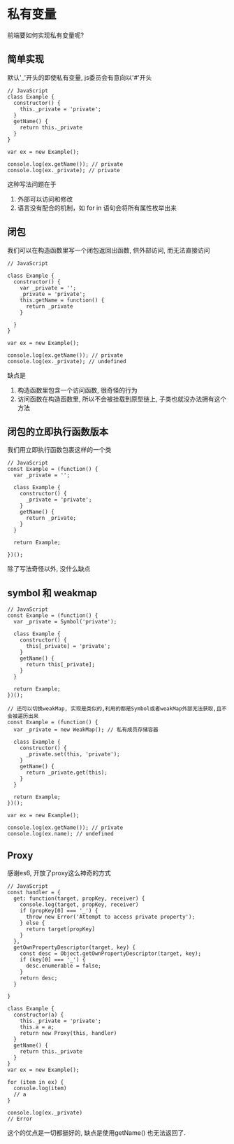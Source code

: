 <!--
Created: Fri Dec 28 2018 17:59:19 GMT+0800 (China Standard Time)
Modified: Wed Apr 08 2020 19:41:44 GMT+0800 (China Standard Time)
-->

# 私有变量

前端要如何实现私有变量呢?

## 简单实现

默认'_'开头的即使私有变量, js委员会有意向以'#'开头

``` JS
// JavaScript
class Example {
  constructor() {
    this._private = 'private';
  }
  getName() {
    return this._private
  }
}

var ex = new Example();

console.log(ex.getName()); // private
console.log(ex._private); // private
```

这种写法问题在于

1. 外部可以访问和修改
2. 语言没有配合的机制，如 for in 语句会将所有属性枚举出来

## 闭包

我们可以在构造函数里写一个闭包返回出函数, 供外部访问, 而无法直接访问

``` JS
// JavaScript

class Example {
  constructor() {
    var _private = '';
    _private = 'private';
    this.getName = function() {
      return _private
    }

  }
}

var ex = new Example();

console.log(ex.getName()); // private
console.log(ex._private); // undefined
```

缺点是

1. 构造函数里包含一个访问函数, 很奇怪的行为
2. 访问函数在构造函数里, 所以不会被挂载到原型链上, 子类也就没办法拥有这个方法

## 闭包的立即执行函数版本

我们用立即执行函数包裹这样的一个类

``` JS
// JavaScript
const Example = (function() {
  var _private = '';

  class Example {
    constructor() {
      _private = 'private';
    }
    getName() {
      return _private;
    }
  }

  return Example;

})();
```

除了写法奇怪以外, 没什么缺点

## symbol 和 weakmap

``` JS
// JavaScript
const Example = (function() {
  var _private = Symbol('private');

  class Example {
    constructor() {
      this[_private] = 'private';
    }
    getName() {
      return this[_private];
    }
  }

  return Example;
})();

// 还可以切换weakMap, 实现是类似的,利用的都是Symbol或者weakMap外部无法获取,且不会被遍历出来
const Example = (function() {
  var _private = new WeakMap(); // 私有成员存储容器

  class Example {
    constructor() {
      _private.set(this, 'private');
    }
    getName() {
      return _private.get(this);
    }
  }

  return Example;
})();

var ex = new Example();

console.log(ex.getName()); // private
console.log(ex.name); // undefined
```

## Proxy

感谢es6, 开放了proxy这么神奇的方式

``` JS
// JavaScript
const handler = {
  get: function(target, propKey, receiver) {
    console.log(target, propKey, receiver)
    if (propKey[0] === '_') {
      throw new Error('Attempt to access private property');
    } else {
      return target[propKey]
    }
  },
  getOwnPropertyDescriptor(target, key) {
    const desc = Object.getOwnPropertyDescriptor(target, key);
    if (key[0] === '_') {
      desc.enumerable = false;
    }
    return desc;
  }

}

class Example {
  constructor(a) {
    this._private = 'private';
    this.a = a;
    return new Proxy(this, handler)
  }
  getName() {
    return this._private
  }
}
var ex = new Example();

for (item in ex) {
  console.log(item)
  // a
}

console.log(ex._private)
// Error
```

这个的优点是一切都挺好的, 缺点是使用getName() 也无法返回了.

